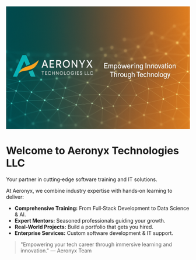 ![Hero Image](assets/images/banner.png)

# Welcome to Aeronyx Technologies LLC
Your partner in cutting‑edge software training and IT solutions.

At Aeronyx, we combine industry expertise with hands‑on learning to deliver:

- **Comprehensive Training:** From Full‑Stack Development to Data Science & AI.
- **Expert Mentors:** Seasoned professionals guiding your growth.
- **Real‑World Projects:** Build a portfolio that gets you hired.
- **Enterprise Services:** Custom software development & IT support.

> "Empowering your tech career through immersive learning and innovation." — Aeronyx Team